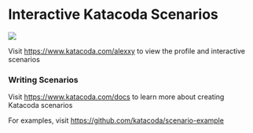 # Interactive Katacoda Scenarios

[![](http://shields.katacoda.com/katacoda/alexxy/count.svg)](https://www.katacoda.com/alexxy "Get your profile on Katacoda.com")

Visit https://www.katacoda.com/alexxy to view the profile and interactive scenarios

### Writing Scenarios
Visit https://www.katacoda.com/docs to learn more about creating Katacoda scenarios

For examples, visit https://github.com/katacoda/scenario-example
